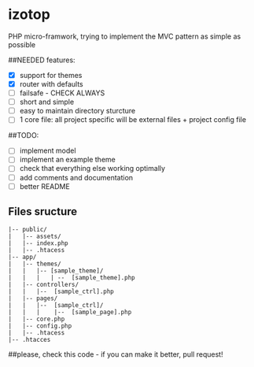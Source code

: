 # izotop
PHP micro-framwork, trying to implement the MVC pattern as simple as possible

##NEEDED features:
* [x] support for themes
* [x] router with defaults
* [ ] failsafe - CHECK ALWAYS
* [ ] short and simple
* [ ] easy to maintain directory sturcture
* [ ] 1 core file: all project specific will be external files + project config file

##TODO:
* [ ] implement model
* [ ] implement an example theme
* [ ] check that everything else working optimally
* [ ] add comments and documentation
* [ ] better README

## Files sructure
```
|-- public/
|   |-- assets/ 
|   |-- index.php
|   |-- .htacess
|-- app/
|   |-- themes/
|   |   |-- [sample_theme]/ 
|   |   |   | --  [sample_theme].php
|   |-- controllers/
|   |   |--  [sample_ctrl].php
|   |-- pages/
|   |   |--  [sample_ctrl]/
|   |   |    |--  [sample_page].php
|   |-- core.php
|   |-- config.php
|   |-- .htacess
|-- .htacces
```
##please, check this code - if you can make it better, pull request!

